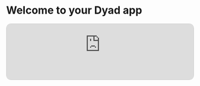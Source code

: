 # Welcome to your Dyad app
<div id="coffee-survey-iframe-5hc15a4cd-container" style="width: 100%;">
  <iframe
    id="coffee-survey-iframe-5hc15a4cd"
    src="https://68sskvo8f4w74q31idpp2h3z0vleu6g5qoonykr23js01gwmmd-h791210728.scf.usercontent.googhttps://68sskvo8f4w74q31idpp2h3z0vleu6g5qoonykr23js01gwmmd-h791210728.scf.usercontent.goog/0bd4fb79-9566-4bf5-ae8e-2e6d532162af?embed=true"
    frameborder="0"
    scrolling="no"
    style="width: 1px; min-width: 100%; border: 1px solid #ccc; border-radius: 12px;"
    title="Coffee Cupping Survey Form"
  ></iframe>
</div>
<script>
(function() {
  var iframe = document.getElementById('coffee-survey-iframe-5hc15a4cd');
  if (!iframe) { return; }
  
  // Set an initial height to prevent layout shift while the form loads
  iframe.height = '1250px';

  var lastHeight = 0;
  var RESIZE_MESSAGE_TYPE = 'coffee-survey-resize';

  window.addEventListener('message', function(event) {
    // For production, you can strengthen security by checking event.origin
    if (
      event.data &&
      typeof event.data === 'object' &&
      event.data.type === RESIZE_MESSAGE_TYPE &&
      typeof event.data.height === 'number' &&
      event.source === iframe.contentWindow
    ) {
      var newHeight = event.data.height;
      if (newHeight !== lastHeight) {
        // Add a small buffer to prevent scrollbars from appearing on some browsers
        iframe.style.height = (newHeight + 16) + 'px';
        lastHeight = newHeight;
      }
    }
  });
})();
</script>
